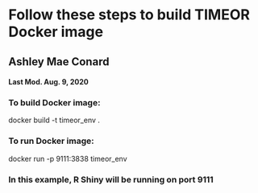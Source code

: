 # Follow these steps to build TIMEOR Docker image
## Ashley Mae Conard
#### Last Mod. Aug. 9, 2020

### To build Docker image:

docker build -t timeor_env .

### To run Docker image:

docker run -p 9111:3838 timeor_env

### In this example, R Shiny will be running on port 9111
